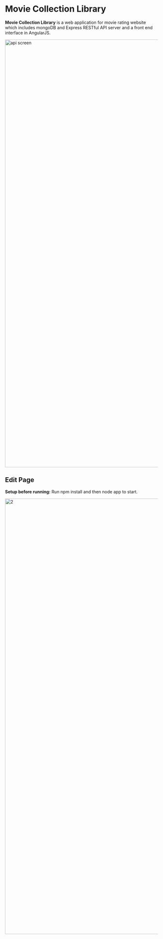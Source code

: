 # Movie Collection Library
**Movie Collection Library** is a web application for movie rating website which includes mongoDB and Express RESTful API server and a front end interface in AngularJS.

<img width="1408" alt="api screen" src="https://user-images.githubusercontent.com/24725550/26900514-6cdbf448-4ba0-11e7-96f7-eaeef7ea586a.png">

## Edit Page ##
**Setup before running:**
Run npm install and then node app to start.

<img width="1434" alt="2" src="https://user-images.githubusercontent.com/24725550/26900870-aba03b84-4ba1-11e7-9aa6-5f7f26ded02e.png">


